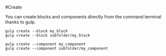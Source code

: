 #Create

You can create blocks and components directly from the command terminal thanks to gulp.

	
~~~~
gulp create --block my_block
gulp create --block subfolder/my_block
~~~~
~~~~
gulp create --component my_component
gulp create --component subfolder/my_component
~~~~